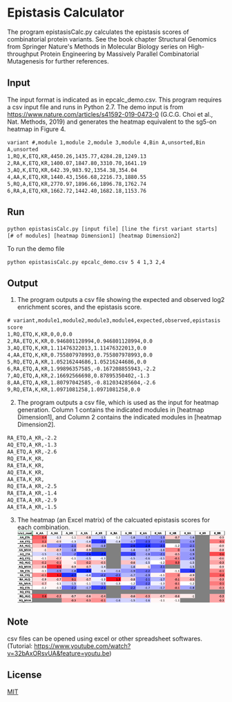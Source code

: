 # Epistasis Calculator 

The program epistasisCalc.py calculates the epistasis scores of combinatorial protein variants. See the book chapter  Structural Genomics from Springer Nature's Methods in Molecular Biology series on High-throughput Protein Engineering by Massively Parallel Combinatorial Mutagenesis for further references.
## Input
The input format is indicated as in epcalc_demo.csv. This program requires a csv input file and runs in Python 2.7.
The demo input is from https://www.nature.com/articles/s41592-019-0473-0 (G.C.G. Choi et al., Nat. Methods, 2019) and generates the heatmap equivalent to the sg5-on heatmap in Figure 4.
```
variant #,module 1,module 2,module 3,module 4,Bin A,unsorted,Bin A,unsorted
1,RQ,K,ETQ,KR,4450.26,1435.77,4284.28,1249.13
2,RA,K,ETQ,KR,1400.07,1847.80,3310.70,1641.19
3,AQ,K,ETQ,KR,642.39,983.92,1354.38,354.04
4,AA,K,ETQ,KR,1440.43,1566.68,2216.73,1880.55
5,RQ,A,ETQ,KR,2770.97,1896.66,1896.78,1762.74
6,RA,A,ETQ,KR,1662.72,1442.40,1682.18,1153.76
```

## Run
```
python epistasisCalc.py [input file] [line the first variant starts] [# of modules] [heatmap Dimension1] [heatmap Dimension2]
```
To run the demo file
```
python epistasisCalc.py epcalc_demo.csv 5 4 1,3 2,4
```

## Output
1. The program outputs a csv file showing the expected and observed log2 enrichment scores, and the epistasis score.
```
# variant,module1,module2,module3,module4,expected,observed,epistasis score
1,RQ,ETQ,K,KR,0,0,0.0
2,RA,ETQ,K,KR,0.946801128994,0.946801128994,0.0
3,AQ,ETQ,K,KR,1.11476322013,1.11476322013,0.0
4,AA,ETQ,K,KR,0.755807978993,0.755807978993,0.0
5,RQ,ETQ,A,KR,1.05216244686,1.05216244686,0.0
6,RA,ETQ,A,KR,1.99896357585,-0.167208855943,-2.2
7,AQ,ETQ,A,KR,2.16692566698,0.87895350402,-1.3
8,AA,ETQ,A,KR,1.80797042585,-0.812034285604,-2.6
9,RQ,ETA,K,KR,1.0971081258,1.0971081258,0.0
```
2. The program outputs a csv file, which is used as the input for heatmap generation. Column 1 contains the indicated modules in [heatmap Dimension1], and Column 2 contains the indicated modules in [heatmap Dimension2].
```
RA_ETQ,A_KR,-2.2
AQ_ETQ,A_KR,-1.3
AA_ETQ,A_KR,-2.6
RQ_ETA,K_KR,
RA_ETA,K_KR,
AQ_ETA,K_KR,
AA_ETA,K_KR,
RQ_ETA,A_KR,-2.5
RA_ETA,A_KR,-1.4
AQ_ETA,A_KR,-2.9
AA_ETA,A_KR,-1.5
```
3. The heatmap (an Excel matrix) of the calcuated epistasis scores for each combination.
![Image](heatmap_pic.png)

## Note
csv files can be opened using excel or other spreadsheet softwares.
(Tutorial: https://www.youtube.com/watch?v=32bAxORsvUA&feature=youtu.be)

## License
[MIT](https://choosealicense.com/licenses/mit/)
